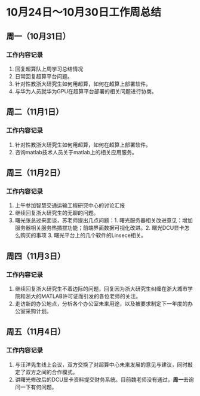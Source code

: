# 10月24日～10月30日工作周总结



## 周一（10月31日）

### 工作内容记录

1. 回复超算队上周学习总结情况
2. 日常回复超算平台问题。
3. 针对性教浙大研究生如何用超算，如何在超算上部署软件。
4. 与华为人员就华为GPU在超算平台部署的相关问题进行协商。

## 周二（11月1日）

### 工作内容记录
1. 针对性教浙大研究生如何用超算，如何在超算上部署软件。
2. 咨询matlab技术人员关于matlab上的相关应用服务。
## 周三（11月2日）

### 工作内容记录
1. 上午参加智慧交通运输工程研究中心的讨论汇报
2. 继续回复浙大研究生的无聊的问题。
3. 曙光张总过来面谈，苏老师提出几点问题：1. 曙光服务器相关改进意见：增加服务器相关服务热插拔功能；前端界面数据可视化改进。2. 曙光DCU显卡怎么购买的事项 3. 曙光平台上的几个软件的Linsece相关。

## 周四（11月3日）

### 工作内容记录
1. 继续回复浙大研究生不着边际的问题，回复因为浙大研究生纠缠在浙大城市学院和浙大的MATLAB许可证而引发的各位老师的关注。
2. 走访新的办公地点，分析各个办公室未来用途，以及被要求制定下一年度的办公室采购计划。

## 周五（11月4日）

### 工作内容记录
1. 与汪洋先生线上会议，双方交换了对超算中心未来发展的意见与建议，同时敲定了双方之间的合作模式。
2. 讲曙光修改后的DCU显卡资料提交财务系统。目前魏老师没有通过，**周一**去询问一下有何问题。
